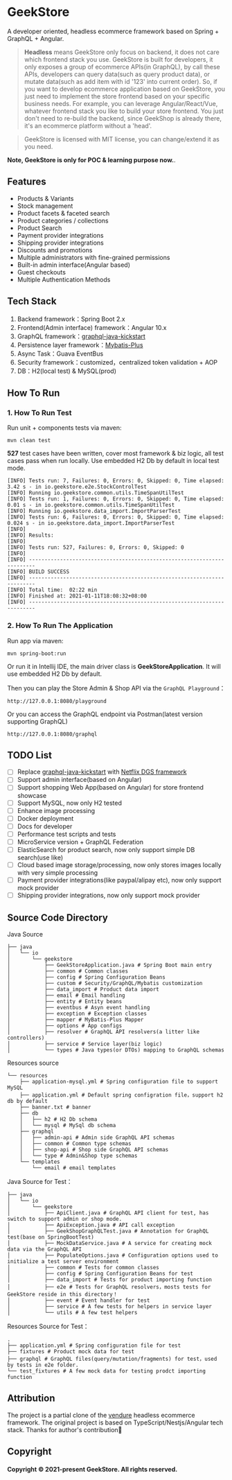 # GeekStore

A developer oriented, headless ecommerce framework based on Spring + GraphQL + Angular.

> **Headless** means GeekStore only focus on backend, it does not care which frontend stack you use.
> GeekStore is built for developers, it only exposes a group of ecommerce APIs(in GraphQL), by call these APIs, developers
> can query data(such as query product data), or mutate data(such as add item with id '123' into current order).
> So, if you want to develop ecommerce application based on GeekStore, you just need to implement the store frontend
> based on your specific business needs. For example, you can leverage Angular/React/Vue, whatever frontend stack you like to build your store
> frontend. You just don't need to re-build the backend, since GeekShop is already there, it's an ecommerce platform
> without a 'head'.

> GeekStore is licensed with MIT license, you can change/extend it as you need.

**Note, GeekStore is only for POC & learning purpose now.**.

## Features

- Products & Variants
- Stock management
- Product facets & faceted search
- Product categories / collections
- Product Search
- Payment provider integrations
- Shipping provider integrations
- Discounts and promotions
- Multiple administrators with fine-grained permissions
- Built-in admin interface(Angular based)
- Guest checkouts
- Multiple Authentication Methods

## Tech Stack

1. Backend framework：Spring Boot 2.x
2. Frontend(Admin interface) framework：Angular 10.x
3. GraphQL framework：[graphql-java-kickstart](https://github.com/graphql-java-kickstart/graphql-spring-boot)
4. Persistence layer framework：[Mybatis-Plus](https://mybatis.plus/)
5. Async Task：Guava EventBus
6. Security framework：customized，centralized token validation + AOP
7. DB：H2(local test) & MySQL(prod)

## How To Run

### 1. How To Run Test

Run unit + components tests via maven:

```shell
mvn clean test
```

**527** test cases have been written, cover most framework & biz logic, all test cases pass when run locally.
Use embedded H2 Db by default in local test mode.

```shell
[INFO] Tests run: 7, Failures: 0, Errors: 0, Skipped: 0, Time elapsed: 3.42 s - in io.geekstore.e2e.StockControlTest
[INFO] Running io.geekstore.common.utils.TimeSpanUtilTest
[INFO] Tests run: 1, Failures: 0, Errors: 0, Skipped: 0, Time elapsed: 0.01 s - in io.geekstore.common.utils.TimeSpanUtilTest
[INFO] Running io.geekstore.data_import.ImportParserTest
[INFO] Tests run: 6, Failures: 0, Errors: 0, Skipped: 0, Time elapsed: 0.024 s - in io.geekstore.data_import.ImportParserTest
[INFO]
[INFO] Results:
[INFO]
[INFO] Tests run: 527, Failures: 0, Errors: 0, Skipped: 0
[INFO]
[INFO] ------------------------------------------------------------------------
[INFO] BUILD SUCCESS
[INFO] ------------------------------------------------------------------------
[INFO] Total time:  02:22 min
[INFO] Finished at: 2021-01-11T18:08:32+08:00
[INFO] ------------------------------------------------------------------------
```

### 2. How To Run The Application

Run app via maven:

```shell
mvn spring-boot:run
```

Or run it in Intellij IDE, the main driver class is **GeekStoreApplication**. It will use embedded H2 Db by default.

Then you can play the Store Admin & Shop API via the `GraphQL Playground`：

```shell
http://127.0.0.1:8080/playground
```

Or you can access the GraphQL endpoint via Postman(latest version supporting GraphQL)

```
http://127.0.0.1:8080/graphql
```

## TODO List

- [ ] Replace [graphql-java-kickstart](https://github.com/graphql-java-kickstart/graphql-spring-boot) with [Netflix DGS framework](https://netflix.github.io/dgs/)
- [ ] Support admin interface(based on Angular)
- [ ] Support shopping Web App(based on Angular) for store frontend showcase
- [ ] Support MySQL, now only H2 tested
- [ ] Enhance image processing
- [ ] Docker deployment
- [ ] Docs for developer
- [ ] Performance test scripts and tests
- [ ] MicroService version + GraphQL Federation
- [ ] ElasticSearch for product search, now only support simple DB search(use like)
- [ ] Cloud based image storage/processing, now only stores images locally with very simple processing
- [ ] Payment provider integrations(like paypal/alipay etc), now only support mock provider
- [ ] Shipping provider integrations, now only support mock provider

## Source Code Directory

Java Source

```
├── java
│   └── io
│       └── geekstore
│           ├── GeekStoreApplication.java # Spring Boot main entry
│           ├── common # Common classes
│           ├── config # Spring Configuration Beans
│           ├── custom # Security/GraphQL/Mybatis customization
│           ├── data_import # Product data import
│           ├── email # Email handling
│           ├── entity # Entity beans
│           ├── eventbus # Asyn event handling
│           ├── exception # Exception classes
│           ├── mapper # MyBatis-Plus Mapper
│           ├── options # App configs
│           ├── resolver # GraphQL API resolvers(a litter like controllers)
│           ├── service # Service layer(biz logic)
│           └── types # Java types(or DTOs) mapping to GraphQL schemas
```

Resources source

```
└── resources
    ├── application-mysql.yml # Spring configuration file to support MySQL
    ├── application.yml # Default spring configration file，support h2 db by default
    ├── banner.txt # banner
    ├── db
    │   ├── h2 # H2 Db schema
    │   └── mysql # MySql db schema
    ├── graphql
    │   ├── admin-api # Admin side GraphQL API schemas
    │   ├── common # Common type schemas
    │   ├── shop-api # Shop side GraphQL API schemas
    │   └── type # Admin&Shop type schemas
    └── templates
        └── email # email templates
```

Java Source for Test：

```
├── java
│   └── io
│       └── geekstore
│           ├── ApiClient.java # GraphQL API client for test, has switch to support admin or shop mode.
│           ├── ApiException.java # API call exception
│           ├── GeekShopGraphQLTest.java # Annotation for GraphQL test(base on SpringBootTest)
│           ├── MockDataService.java # A service for creating mock data via the GraphQL API
│           ├── PopulateOptions.java # Configuration options used to initialize a test server environment
│           ├── common # Tests for common classes
│           ├── config # Spring Configuration Beans for test
│           ├── data_import # Tests for product importing function
│           ├── e2e # Tests for GraphQL resolvers，mosts tests for GeekStore reside in this directory！
│           ├── event # Event handler for test
│           ├── service # A few tests for helpers in service layer
│           └── utils # A few test helpers
```

Resources Source for Test：

```
.
├── application.yml # Spring configuration file for test
├── fixtures # Product mock data for test
├── graphql # GraphQL files(query/mutation/fragments) for test，used by tests in e2e folder.
└── test_fixtures # A few mock data for testing prodct importing function
```

## Attribution

The project is a partial clone of the [vendure](https://github.com/vendure-ecommerce/vendure) headless ecommerce framework.
The original project is based on TypeScript/Nestjs/Angular tech stack. Thanks for author's contribution🙏

## Copyright

#### Copyright © 2021-present GeekStore. All rights reserved.
